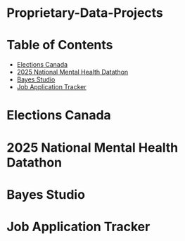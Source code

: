 # Proprietary-Data-Projects

# Table of Contents
* [Elections Canada](#elections-canada)
* [2025 National Mental Health Datathon](#2025-national-mental-health-datathon)
* [Bayes Studio](#bayes-studio)
* [Job Application Tracker](#job-application-tracker)

# Elections Canada

# 2025 National Mental Health Datathon

# Bayes Studio

# Job Application Tracker
